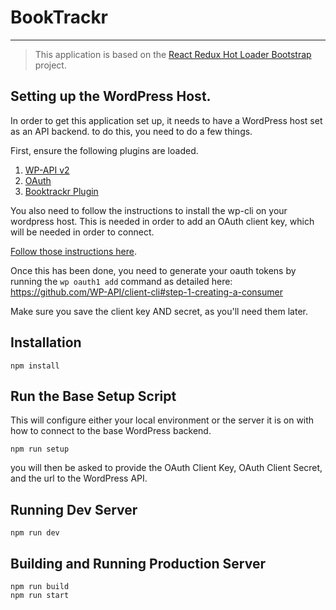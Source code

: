 # BookTrackr
---

> This application is based on the [React Redux Hot Loader Bootstrap](https://github.com/erikras/react-redux-universal-hot-example) project.

## Setting up the WordPress Host.

In order to get this application set up, it needs to have a WordPress host set as an API backend. to do this, you need to do a few things.

First, ensure the following plugins are loaded.

1. [WP-API v2](https://wordpress.org/plugins/rest-api/)
2. [OAuth](https://github.com/WP-API/OAuth1)
3. [Booktrackr Plugin](https://github.com/db-t/booktrackr-plugin)

You also need to follow the instructions to install the wp-cli on your wordpress host. This is needed in order to add an OAuth client key, which will be needed in order to connect.

[Follow those instructions here](http://wp-cli.org/).

Once this has been done, you need to generate your oauth tokens by running the `wp oauth1 add` command as detailed here: https://github.com/WP-API/client-cli#step-1-creating-a-consumer

Make sure you save the client key AND secret, as you'll need them later.

## Installation

```
npm install
```

## Run the Base Setup Script

This will configure either your local environment or the server it is on with how to connect to the base WordPress backend.

```
npm run setup
```

you will then be asked to provide the OAuth Client Key, OAuth Client Secret, and the url to the WordPress API.

## Running Dev Server

```
npm run dev
```

## Building and Running Production Server

```
npm run build
npm run start
```


